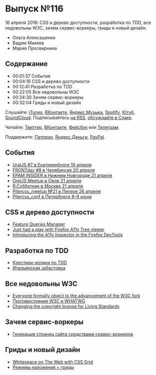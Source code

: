 # Выпуск №116

16 апреля 2018: CSS и дерево доступности, разработка по TDD, все недовольны W3C, зачем сервис-воркеры, гриды и новый дизайн.

- Ольга Алексашенко
- Вадим Макеев
- Мария Просвирнина

## Содержание

- 00:01:37 События
- 00:04:16 CSS и дерево доступности
- 00:12:41 Разработка по TDD
- 00:22:05 Все недовольны W3C
- 00:24:30 Зачем сервис-воркеры
- 00:32:04 Гриды и новый дизайн

Слушайте: [iTunes](https://itunes.apple.com/podcast/id1080500016), [ВКонтакте](https://vk.com/podcasts-32017543), [Яндекс.Музыка](https://music.yandex.ru/album/6245956), [Spotify](https://open.spotify.com/show/3rzAcADjpBpXt73L0epTjV), [Ютуб](https://www.youtube.com/playlist?list=PLMBnwIwFEFHcwuevhsNXkFTcadeX5R1Go), [SoundCloud](https://soundcloud.com/web-standards). Подписывайтесь [на RSS](https://web-standards.ru/podcast/feed/), [обсуждайте в Слаке](http://slack.web-standards.ru/).

Читайте: [Твиттер](https://twitter.com/webstandards_ru), [ВКонтакте](https://vk.com/webstandards_ru), [Фейсбук](https://www.facebook.com/webstandardsru) или [Телеграм](https://t.me/webstandards_ru).

Поддержите: [Патреон](https://www.patreon.com/webstandards_ru), [Яндекс.Деньги](https://money.yandex.ru/to/41001119329753), [PayPal](https://www.paypal.me/pepelsbey).

## События

- [UralJS #7 в Екатеринбурге 19 апреля](https://uraljs.timepad.ru/event/699986/)
- [FRONTday #8 в Челябинске 20 апреля](https://meetup.house/frontday/)
- [EPAM INSIDER в Нижнем Новгороде 21 апреля](https://events.epam.com/events/insider_nn)
- [OrelJS Meetup в Орле 21 апреля](http://oreljs.ru/)
- [Я.Субботник в Москве 21 апреля](https://events.yandex.ru/events/yasubbotnik/21-Apr-2018/)
- [Pitercss_meetup №21 в Питере 26 апреля](https://pitercss.timepad.ru/event/700532/)
- [Pitercss_conf в Петербурге 8–9 июня](https://pitercss.com/)

## CSS и дерево доступности

- [Feature Queries Manager](https://github.com/ireade/feature-queries-manager)
- [Just had a play with Firefox A11y Tree viewer](https://twitter.com/hdv/status/983439670741749760)
- [Introducing the A11y Inspector in the Firefox DevTools](https://www.marcozehe.de/2018/04/11/introducing-the-accessibility-inspector-in-the-firefox-developer-tools/)

## Разработка по TDD

- [Крестики-нолики по TDD](https://bespoyasov.ru/ttt-tdd/)
- [Итальянская забастовка](https://ru.wikipedia.org/wiki/Итальянская_забастовка)

## Все недовольны W3C

- [Everyone formally object to the advancement of the W3C fork](https://twitter.com/domenic/status/984489226069737472)
- [Противостояние W3C и WHATWG](https://habrahabr.ru/post/353514/)
- [Changing the copyright license for Living Standards](https://blog.whatwg.org/copyright-license-change)

## Зачем сервис-воркеры

- [Генерация страниц сайта средствами сервис-воркеров](https://habrahabr.ru/p/353232/)

## Гриды и новый дизайн

- [Whitespace on The Web with CSS Grid](https://youtu.be/YfIjFeBLhyA)
- [Режимы наложения + гриды](https://medium.com/p/3fbe4b10518f)
